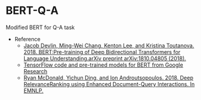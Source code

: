 # BERT-Q-A
Modified BERT for Q-A task

+ Reference
    + [Jacob Devlin, Ming-Wei Chang, Kenton Lee, and Kristina Toutanova. 2018. BERT:Pre-training of Deep Bidirectional Transformers for Language Understanding.arXiv preprint arXiv:1810.04805 (2018).](https://arxiv.org/abs/1810.04805)
    + [TensorFlow code and pre-trained models for BERT from Google Research](https://github.com/google-research/bert)
    + [Ryan McDonald, Yichun Ding, and Ion Androutsopoulos. 2018. Deep RelevanceRanking using Enhanced Document-Query Interactions. In EMNLP.](https://arxiv.org/abs/1809.01682)
